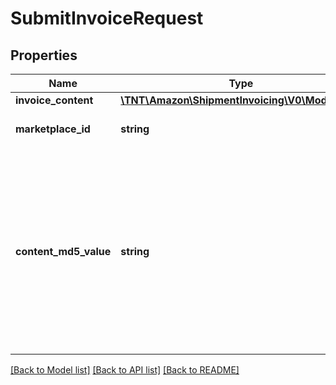 # SubmitInvoiceRequest

## Properties
Name | Type | Description | Notes
------------ | ------------- | ------------- | -------------
**invoice_content** | [**\TNT\Amazon\ShipmentInvoicing\V0\Model\Blob**](Blob.md) |  | 
**marketplace_id** | **string** | An Amazon marketplace identifier. | [optional] 
**content_md5_value** | **string** | MD5 sum for validating the invoice data. For more information about calculating this value, see [Working with Content-MD5 Checksums](https://docs.developer.amazonservices.com/en_US/dev_guide/DG_MD5.html). | 

[[Back to Model list]](../README.md#documentation-for-models) [[Back to API list]](../README.md#documentation-for-api-endpoints) [[Back to README]](../README.md)


